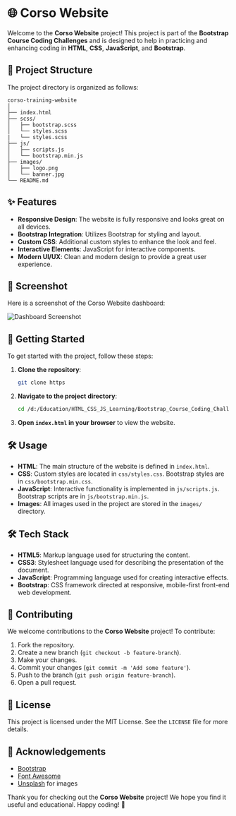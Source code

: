 # 🌐 Corso Website

Welcome to the **Corso Website** project! This project is part of the **Bootstrap Course Coding Challenges** and is designed to help in practicing and enhancing coding in **HTML**, **CSS**, **JavaScript**, and **Bootstrap**.

## 📁 Project Structure

The project directory is organized as follows:

```
corso-training-website
│
├── index.html
├── scss/
│   ├── bootstrap.scss
│   └── styles.scss
|   └── styles.scss
├── js/
│   ├── scripts.js
│   └── bootstrap.min.js
├── images/
│   ├── logo.png
│   └── banner.jpg
└── README.md
```

## ✨ Features

- **Responsive Design**: The website is fully responsive and looks great on all devices.
- **Bootstrap Integration**: Utilizes Bootstrap for styling and layout.
- **Custom CSS**: Additional custom styles to enhance the look and feel.
- **Interactive Elements**: JavaScript for interactive components.
- **Modern UI/UX**: Clean and modern design to provide a great user experience.

## 📸 Screenshot

Here is a screenshot of the Corso Website dashboard:

![Dashboard Screenshot](images/screen.jpg)

## 🚀 Getting Started

To get started with the project, follow these steps:

1. **Clone the repository**:
   ```bash
   git clone https
   ```
2. **Navigate to the project directory**:
   ```bash
   cd /d:/Education/HTML_CSS_JS_Learning/Bootstrap_Course_Coding_Challenges/4 - Websites Projects/2 - Corso Website/
   ```
3. **Open `index.html` in your browser** to view the website.

## 🛠️ Usage

- **HTML**: The main structure of the website is defined in `index.html`.
- **CSS**: Custom styles are located in `css/styles.css`. Bootstrap styles are in `css/bootstrap.min.css`.
- **JavaScript**: Interactive functionality is implemented in `js/scripts.js`. Bootstrap scripts are in `js/bootstrap.min.js`.
- **Images**: All images used in the project are stored in the `images/` directory.

## 🛠️ Tech Stack

- **HTML5**: Markup language used for structuring the content.
- **CSS3**: Stylesheet language used for describing the presentation of the document.
- **JavaScript**: Programming language used for creating interactive effects.
- **Bootstrap**: CSS framework directed at responsive, mobile-first front-end web development.

## 🤝 Contributing

We welcome contributions to the **Corso Website** project! To contribute:

1. Fork the repository.
2. Create a new branch (`git checkout -b feature-branch`).
3. Make your changes.
4. Commit your changes (`git commit -m 'Add some feature'`).
5. Push to the branch (`git push origin feature-branch`).
6. Open a pull request.

## 📜 License

This project is licensed under the MIT License. See the `LICENSE` file for more details.

## 🙏 Acknowledgements

- [Bootstrap](https://getbootstrap.com/)
- [Font Awesome](https://fontawesome.com/)
- [Unsplash](https://unsplash.com/) for images

Thank you for checking out the **Corso Website** project! We hope you find it useful and educational. Happy coding! 🎉
